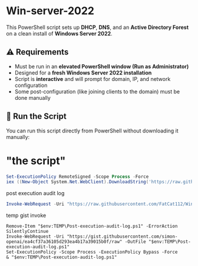 # Win-server-2022

This PowerShell script sets up **DHCP**, **DNS**, and an **Active Directory Forest** on a clean install of **Windows Server 2022**.

## ⚠️ Requirements
- Must be run in an **elevated PowerShell window (Run as Administrator)**
- Designed for a **fresh Windows Server 2022 installation**
- Script is **interactive** and will prompt for domain, IP, and network configuration
- Some post-configuration (like joining clients to the domain) must be done manually

## 🚀 Run the Script

You can run this script directly from PowerShell without downloading it manually:

# "the script"
```powershell
Set-ExecutionPolicy RemoteSigned -Scope Process -Force
iex ((New-Object System.Net.WebClient).DownloadString('https://raw.githubusercontent.com/FatCat112/Win-server-2022/main/Win-server-2022.ps1'))
```


post execution audit log
```powershell
Invoke-WebRequest -Uri "https://raw.githubusercontent.com/FatCat112/Win-server-2022/main/Post-execution-audit-log.ps1" -OutFile "$env:TEMP\Post-execution-audit-log.ps1"; Set-ExecutionPolicy -Scope Process -ExecutionPolicy Bypass -Force; & "$env:TEMP\Post-execution-audit-log.ps1"
```



temp gist invoke
```
Remove-Item "$env:TEMP\Post-execution-audit-log.ps1" -ErrorAction SilentlyContinue
Invoke-WebRequest -Uri "https://gist.githubusercontent.com/simon-openai/ea4cf37a36105d293ea4b17a39015b0f/raw" -OutFile "$env:TEMP\Post-execution-audit-log.ps1"
Set-ExecutionPolicy -Scope Process -ExecutionPolicy Bypass -Force
& "$env:TEMP\Post-execution-audit-log.ps1"

```
